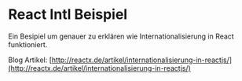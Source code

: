 # React Intl Beispiel

Ein Besipiel um genauer zu erklären wie Internationalisierung in React funktioniert.

Blog Artikel: [http://reactx.de/artikel/internationalisierung-in-reactjs/](http://reactx.de/artikel/internationalisierung-in-reactjs/)

